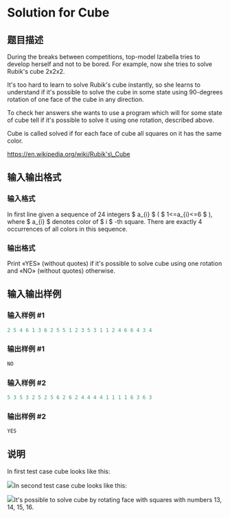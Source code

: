 # Solution for Cube

## 题目描述

During the breaks between competitions, top-model Izabella tries to develop herself and not to be bored. For example, now she tries to solve Rubik's cube 2x2x2.

It's too hard to learn to solve Rubik's cube instantly, so she learns to understand if it's possible to solve the cube in some state using 90-degrees rotation of one face of the cube in any direction.

To check her answers she wants to use a program which will for some state of cube tell if it's possible to solve it using one rotation, described above.

Cube is called solved if for each face of cube all squares on it has the same color.

https://en.wikipedia.org/wiki/Rubik's\_Cube

## 输入输出格式

### 输入格式

In first line given a sequence of 24 integers $ a_{i} $ ( $ 1<=a_{i}<=6 $ ), where $ a_{i} $ denotes color of $ i $ -th square. There are exactly 4 occurrences of all colors in this sequence.

### 输出格式

Print «YES» (without quotes) if it's possible to solve cube using one rotation and «NO» (without quotes) otherwise.

## 输入输出样例

### 输入样例 #1

```cpp
2 5 4 6 1 3 6 2 5 5 1 2 3 5 3 1 1 2 4 6 6 4 3 4

```
### 输出样例 #1

```cpp
NO
```


### 输入样例 #2

```cpp
5 3 5 3 2 5 2 5 6 2 6 2 4 4 4 4 1 1 1 1 6 3 6 3

```
### 输出样例 #2

```cpp
YES
```


## 说明

In first test case cube looks like this:

![](https://cdn.luogu.com.cn/upload/vjudge_pic/CF887C/73004469d714c2206d92e2fac016d4fc092e2426.png)In second test case cube looks like this:

![](https://cdn.luogu.com.cn/upload/vjudge_pic/CF887C/37b512d2c715516faa04a8cfe0023b26918d7893.png)It's possible to solve cube by rotating face with squares with numbers 13, 14, 15, 16.

